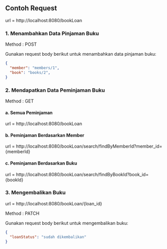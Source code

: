 
## Contoh Request

url = http://localhost:8080/bookLoan

### 1. Menambahkan Data Pinjaman Buku

Method : POST

Gunakan request body berikut untuk menambahkan data pinjaman buku:

```json
{
  "member": "members/1",
  "book": "books/2",
}
```
### 2. Mendapatkan Data Peminjaman Buku

Method : GET

#### a. Semua Peminjaman

url = http://localhost:8080/bookLoan

#### b. Peminjaman Berdasarkan Member

url = http://localhost:8080/bookLoan/search/findByMemberId?member_id={memberId}

#### c. Peminjaman Berdasarkan Buku

url = http://localhost:8080/bookLoan/search/findByBookId?book_id={bookId}

### 3. Mengembalikan Buku

url = http://localhost:8080/bookLoan/{loan_id} 

Method : PATCH

Gunakan request body berikut untuk mengembalikan buku:

```json
{
  "loanStatus": "sudah dikembalikan"
}
```
